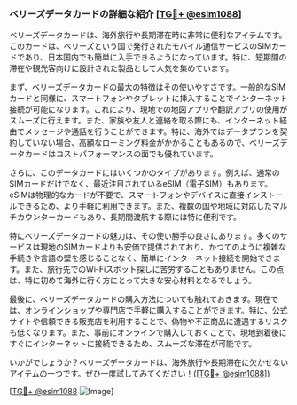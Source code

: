 ### ベリーズデータカードの詳細な紹介 [[TG💪+ @esim1088](https://t.me/s/esim1088)]

ベリーズデータカードは、海外旅行や長期滞在時に非常に便利なアイテムです。このカードは、ベリーズという国で発行されたモバイル通信サービスのSIMカードであり、日本国内でも簡単に入手できるようになっています。特に、短期間の滞在や観光客向けに設計された製品として人気を集めています。

まず、ベリーズデータカードの最大の特徴はその使いやすさです。一般的なSIMカードと同様に、スマートフォンやタブレットに挿入することでインターネット接続が可能になります。これにより、現地での地図アプリや翻訳アプリの使用がスムーズに行えます。また、家族や友人と連絡を取る際にも、インターネット経由でメッセージや通話を行うことができます。特に、海外ではデータプランを契約していない場合、高額なローミング料金がかかることもあるので、ベリーズデータカードはコストパフォーマンスの面でも優れています。

さらに、このデータカードにはいくつかのタイプがあります。例えば、通常のSIMカードだけでなく、最近注目されているeSIM（電子SIM）もあります。eSIMは物理的なカードが不要で、スマートフォンやデバイスに直接インストールできるため、より手軽に利用できます。また、複数の国や地域に対応したマルチカウンターカードもあり、長期間渡航する際には特に便利です。

特にベリーズデータカードの魅力は、その使い勝手の良さにあります。多くのサービスは現地のSIMカードよりも安価で提供されており、かつてのように複雑な手続きや言語の壁を感じることなく、簡単にインターネット接続を開始できます。また、旅行先でのWi-Fiスポット探しに苦労することもありません。この点は、特に初めて海外に行く方にとって大きな安心材料となるでしょう。

最後に、ベリーズデータカードの購入方法についても触れておきます。現在では、オンラインショップや専門店で手軽に購入することができます。特に、公式サイトや信頼できる販売店を利用することで、偽物や不正商品に遭遇するリスクも低くなります。また、事前にオンラインで購入しておくことで、現地到着後にすぐにインターネットに接続できるため、スムーズな滞在が可能です。

いかがでしょうか？ベリーズデータカードは、海外旅行や長期滞在に欠かせないアイテムの一つです。ぜひ一度試してみてください！([[TG💪+ @esim1088](https://t.me/s/esim1088)])

[[TG💪+ @esim1088](https://t.me/s/esim1088) ![Image](https://i.postimg.cc/Y0z9fWf4/image.png)]